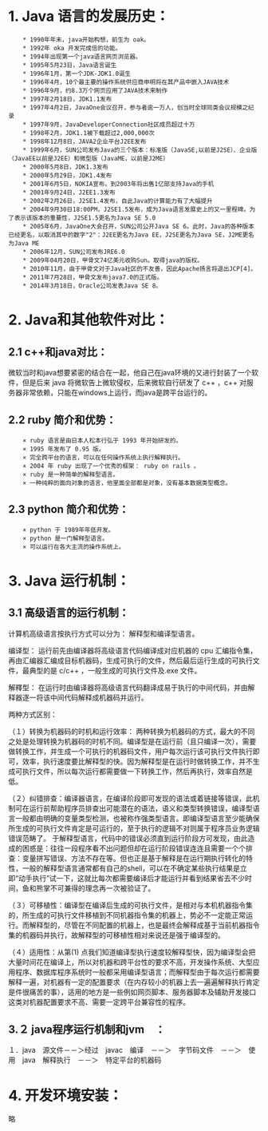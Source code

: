 # 1. Java 语言的发展历史：
        * 1990年年末，java开始构想，前生为 oak。
        * 1992年 oka 开发完成信的功能。
        * 1994年出现第一个java语言网页浏览器。
        * 1995年5月23日，Java语言诞生
        * 1996年1月，第一个JDK-JDK1.0诞生
        * 1996年4月，10个最主要的操作系统供应商申明将在其产品中嵌入JAVA技术
        * 1996年9月，约8.3万个网页应用了JAVA技术来制作
        * 1997年2月18日，JDK1.1发布
        * 1997年4月2日，JavaOne会议召开，参与者逾一万人，创当时全球同类会议规模之纪录
        * 1997年9月，JavaDeveloperConnection社区成员超过十万
        * 1998年2月，JDK1.1被下载超过2,000,000次
        * 1998年12月8日，JAVA2企业平台J2EE发布
        * 1999年6月，SUN公司发布Java的三个版本：标准版（JavaSE,以前是J2SE）、企业版（JavaEE以前是J2EE）和微型版（JavaME，以前是J2ME）
        * 2000年5月8日，JDK1.3发布
        * 2000年5月29日，JDK1.4发布
        * 2001年6月5日，NOKIA宣布，到2003年将出售1亿部支持Java的手机
        * 2001年9月24日，J2EE1.3发布
        * 2002年2月26日，J2SE1.4发布，自此Java的计算能力有了大幅提升
        * 2004年9月30日18:00PM，J2SE1.5发布，成为Java语言发展史上的又一里程碑。为了表示该版本的重要性，J2SE1.5更名为Java SE 5.0
        * 2005年6月，JavaOne大会召开，SUN公司公开Java SE 6。此时，Java的各种版本已经更名，以取消其中的数字"2"：J2EE更名为Java EE，J2SE更名为Java SE，J2ME更名为Java ME
        * 2006年12月，SUN公司发布JRE6.0
        * 2009年04月20日，甲骨文74亿美元收购Sun。取得java的版权。
        * 2010年11月，由于甲骨文对于Java社区的不友善，因此Apache扬言将退出JCP[4]。
        * 2011年7月28日，甲骨文发布java7.0的正式版。
        * 2014年3月18日，Oracle公司发表Java SE 8。

# 2. Java和其他软件对比：
## 2.1 c++和java对比：
微软当时和java想要紧密的结合在一起，他自己在java环境的又进行封装了一个软件，但是后来 java 将微软告上微软侵权，后来微软自行研发了 c++ ，c++ 对服务器非常依赖，只能在windows上运行，而java是跨平台运行的。

## 2.2 ruby 简介和优势：
        × ruby 语言是由日本人松本行弘于 1993 年开始研发的。    
        × 1995 年发布了 0.95 版。
        × 完全跨平台的语言，可以在任何操作系统上执行解释执行。
        × 2004 年 ruby 出现了一个优秀的框架： ruby on rails 。
        × ruby 是一种简单的解释型语言。
        × 一种纯粹的面向对象的语言，他里面全部都是对象，没有基本数据类型概念。
        
## 2.3 python 简介和优势：
        × python 于 1989年年低开发。
        × python 是一门解释型语言。
        × 可以运行在各大主流的操作系统上。

# 3. Java 运行机制：
## 3.1 高级语言的运行机制：
计算机高级语言按执行方式可以分为： 解释型和编译型语言。   

编译型：
运行前先由编译器将高级语言代码编译成对应机器的 cpu 汇编指令集，再由汇编器汇编成目标机器码，生成可执行的文件，然后最后运行生成的可执行文件，最典型的是 c/c++ ，一般生成的可执行文件及.exe 文件。　　　  

解釋型：
在运行时由编译器将高级语言代码翻译成易于执行的中间代码，并由解释器逐一将该中间代码解释成机器码并运行。

两种方式区别：　

（１）转换为机器码的时机和运行效率：
两种转换为机器码的方式，最大的不同之处是处理转换为机器码的时机不同。编译型是在运行前（且只编译一次），需要做转换工作，并生成一个可执行的机器码文件，用户每次运行该可执行文件执行即可，效率，执行速度要比解释型的快。因为解释型是在运行时做转换工作，并不生成可执行文件，所以每次运行都需要做一下转换工作，然后再执行，效率自然是低。

（２）纠错排查：编译器语言，在编译阶段即可发现的语法或着链接等错误，此机制可在运行前帮助程序员排查出可能潜在的语法，语义和类型转换错误，编译型语言一般都由明确的变量类型检测，也被称作强类型语言。即编译型语言至少能确保所生成的可执行文件肯定是可运行的，至于执行的逻辑不对则属于程序员业务逻辑错误范畴了。 
于解释型语言，代码中的错误必须直到运行阶段方可发现，由此造成的困惑是：往往一段程序看不出问题但却在运行阶段错误连连且需要一个个排查：变量拼写错误、方法不存在等。但也正是基于解释是在运行期执行转化的特性，一般的解释型语言通常都有自己的shell，可以在不确定某些执行结果是立即“动手执行”试一下，这就比每次都需要编译后才能运行并看到结果省去不少时间，鱼和熊掌不可兼得的理念再一次被验证了。

（３）可移植性：编译型在编译后生成的可执行文件，是相对与本机机器指令集的，所生成的可执行文件移植到不同机器指令集的机器上，势必不一定能正常运行。而解释型的，尽管在不同配置的机器上，也是最终会解释成基于当前机器指令集的机器码并执行，故解释型的可移植性相对来说还是强于编译型的。

（４）适用性：从第(1) 点我们知道编译型执行速度较解释型快，因为编译型会把大量时间花在编译上，所以对机器和跨平台性的要求不高，开发操作系统、大型应用程序、数据库程序系统时一般都采用编译型语言；而解释型由于每次运行都需要解释一遍，对机器有一定的配置要求（在内存较小的机器上去一遍遍解释执行肯定是件很痛苦的事），适用的地方是一些例如网页脚本、服务器脚本及辅助开发接口这类对机器配置要求不高、需要一定跨平台兼容性的程序。

## 3.２ java程序运行机制和jvm　：
１．java　源文件－－＞经过　javac　编译　－－＞　字节码文件　－－＞　使用　java　解释执行　－－＞　特定平台的机器码


# 4. 开发环境安装：
略